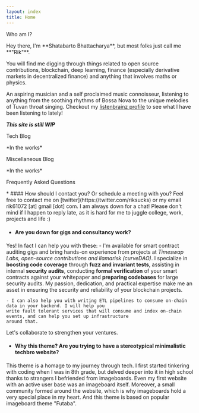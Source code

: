 ```yaml
---
layout: index
title: Home
---
```

<div class="textbox">
  <p class="textbox-bar announce">Who am I?</p>
  <div class="textbox-content" markdown="1">
Hey there, I'm **Shatabarto Bhattacharya**, but most folks just call me **"Rik"**.

You will find me digging through things related to open source contributions, blockchain,
deep learning, finance (especially derivative markets in decentralized finance) and anything that
involves maths or physics.

An aspiring musician and a self proclaimed music connoisseur, listening to anything from
the soothing rhythms of Bossa Nova to the unique melodies of Tuvan throat singing.
Checkout my [listenbrainz profile](https://listenbrainz.org/user/riksucks/stats/?range=this_year)
to see what I have been listening to lately!

_**This site is still WIP**_

  </div>
</div>

<div class="flex-container">
<div class="mobile-box">
<div class="textbox">
  <p class="textbox-bar">Tech Blog</p>
  <div class="textbox-content" markdown="1">
*In the works*
  </div>
</div>
</div>

<div class="mobile-box">
<div class="textbox">
  <p class="textbox-bar">Miscellaneous Blog</p>
  <div class="textbox-content" markdown="1">
*In the works*
  </div>
</div>
</div>


</div>




<div class="textbox">
  <p class="textbox-bar blue-bar">Frequently Asked Questions</p>
<div class="textbox-content" markdown="1">
* #### How should I contact you? Or schedule a meeting with you?
Feel free to contact me on [twitter](https://twitter.com/riksucks) or my email
rik61072 [at] gmail [dot] com. I am always down for a chat! Please don't mind if I happen to
reply late, as it is hard for me to juggle college, work, projects and life :)

* #### Are you down for gigs and consultancy work?<br />
Yes! In fact I can help you with these:
    - I'm available for smart contract auditing gigs and bring hands-on experience from projects
    at _Timeswap Labs, open-source contributions and llamarisk (curveDAO)_. I specialize
    in **boosting code coverage** through
    **fuzz and invariant tests**, assisting in internal **security audits**, conducting **formal verification**
    of your smart contracts against your whitepaper and **preparing codebases** for large
    security audits. My passion, dedication, and practical expertise make me an asset in ensuring the
    security and reliability of your blockchain projects.

    - I can also help you with writing ETL pipelines to consume on-chain data in your backend. I will help you
    write fault tolerant services that will consume and index on-chain events, and can help you set up infrastructure
    around that.

   Let's collaborate to strengthen your ventures.

* #### Why this theme? Are you trying to have a stereotypical minimalistic techbro website?
This theme is a homage to my journey through tech. I first started tinkering with coding when
I was in 8th grade, but delved deeper into it in high school thanks to strangers I befriended
from imageboards. Even my first website with an active user base was an imageboard itself. Moreover,
a small community formed around the website, which is why imageboards hold a very special
place in my heart. And this theme is based on popular imageboard theme "Futaba".
</div>
</div>

<script>
        // Get all the flex items
        const flexItems = document.querySelectorAll('.flex-container .textbox');
        console.log("Hi")

        // Calculate the maximum height among them
        let maxHeight = 0;
        flexItems.forEach(item => {
            const itemHeight = item.clientHeight;
            if (itemHeight > maxHeight) {
                maxHeight = itemHeight;
            }
        });
        console.log(maxHeight)

        // Set the same height for all flex items
        flexItems.forEach(item => {
            item.style.height = `${maxHeight}px`;
        });
</script>
